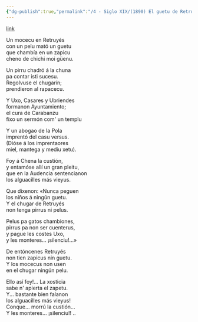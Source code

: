 ```yaml
---
{"dg-publish":true,"permalink":"/4 - Siglo XIX/(1890) El guetu de Retruyés/","tags":["#Siglo_19","Meridional","a1890","Alfredo_García_Dóriga","escrito","Lena","poema"]}
---
```


[link](https://www.xuliocs.com/gueturretrull.htm)

Un mocecu en Retruyés  
con un pelu mató un guetu  
que chambía en un zapicu  
cheno de chichi moi güenu.

Un pirru chadró á la chuna  
pa contar isti sucesu.  
Regolvuse el chugarín;  
prendieron al rapacecu.

Y Uxo, Casares y Ubriendes  
formanon Ayuntamiento;  
el cura de Carabanzu  
fixo un sermón com' un templu

Y un abogao de la Pola  
imprentó del casu versus.  
(Dióse á los imprentaores  
miel, mantega y mediu xetu).

Foy á Chena la custión,  
y entamóse allí un gran pleitu,  
que en la Audencia sentencianon  
los alguacilles más vieyus.

Que dixenon: «Nunca peguen  
los niños á ningún guetu.  
Y el chugar de Retruyés  
non tenga pirrus ni pelus.

Pelus pa gatos chambiones,  
pirrus pa non ser cuenterus,  
y pague les costes Uxo,  
y les monteres... ¡silenciu!...»

De entóncenes Retruyés  
non tien zapicus nin guetu.  
Y los mocecus non usen  
en el chugar ningún pelu.

Ello así foy!... La xosticia  
sabe n' apierta el zapetu.  
Y... bastante bien falanon  
los alguacilles más vieyus!  
Conque... morrú la custión...  
Y les monteres... ¡silenciu!! ..